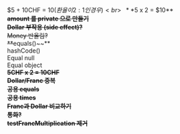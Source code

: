 $5 + 10CHF = $10 (환율이 2:1 인 경우)<br>
~~**$5 x 2 = $10**~~<br>
~~**amount 를 private 으로 만들기**~~<br>
~~**Dollar 부작용 (side effect)?**~~<br>
Money 반올림?<br>
**~~equals()~~**<br>
hashCode()<br>
Equal null<br>
Equal object<br>
~~**5CHF x 2 = 10CHF**~~<br>
~~**Dollar/Franc 중복**~~<br>
~~**공용 equals**~~<br>
~~**공용 times**~~<br>
~~**Franc과 Dollar 비교하기**~~<br>
~~**통화?**~~<br>
~~**testFrancMultiplication 제거**~~<br>